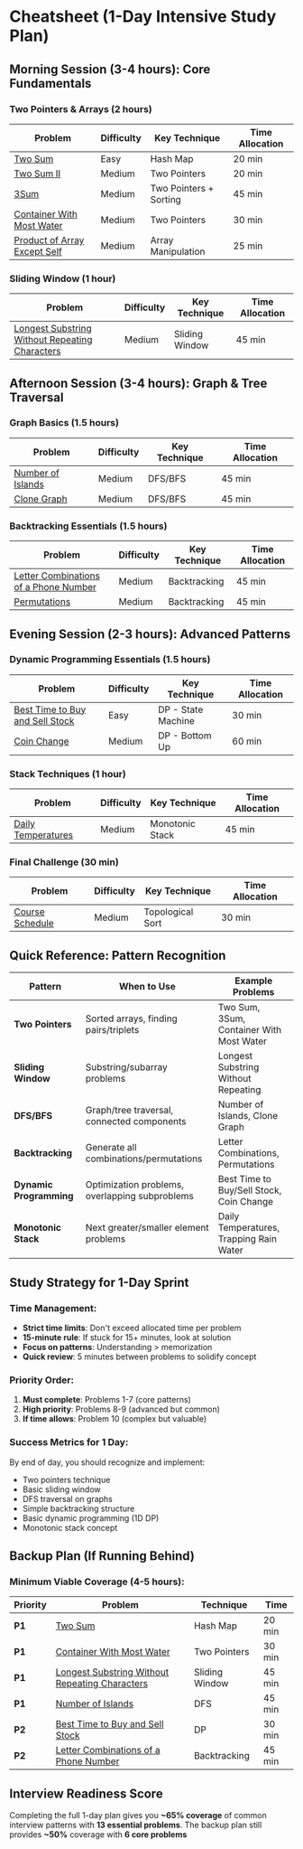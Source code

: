 # Cheatsheet (1-Day Intensive Study Plan)

## Morning Session (3-4 hours): Core Fundamentals

### Two Pointers & Arrays (2 hours)

| Problem                                                                         | Difficulty | Key Technique          | Time Allocation |
| ------------------------------------------------------------------------------- | ---------- | ---------------------- | --------------- |
| [Two Sum](problems/001-two-sum.ipynb)                                           | Easy       | Hash Map               | 20 min          |
| [Two Sum II](problems/167-two-sum-ii.ipynb)                                     | Medium     | Two Pointers           | 20 min          |
| [3Sum](problems/015-3sum.ipynb)                                                 | Medium     | Two Pointers + Sorting | 45 min          |
| [Container With Most Water](problems/011-container-with-most-water.ipynb)       | Medium     | Two Pointers           | 30 min          |
| [Product of Array Except Self](problems/238-product-of-array-except-self.ipynb) | Medium     | Array Manipulation     | 25 min          |

### Sliding Window (1 hour)

| Problem                                                                                | Difficulty | Key Technique  | Time Allocation |
| -------------------------------------------------------------------------------------- | ---------- | -------------- | --------------- |
| [Longest Substring Without Repeating Characters](problems/003-longest-substring.ipynb) | Medium     | Sliding Window | 45 min          |

## Afternoon Session (3-4 hours): Graph & Tree Traversal

### Graph Basics (1.5 hours)

| Problem                                                   | Difficulty | Key Technique | Time Allocation |
| --------------------------------------------------------- | ---------- | ------------- | --------------- |
| [Number of Islands](problems/200-number-of-islands.ipynb) | Medium     | DFS/BFS       | 45 min          |
| [Clone Graph](problems/133-clone-graph.ipynb)             | Medium     | DFS/BFS       | 45 min          |

### Backtracking Essentials (1.5 hours)

| Problem                                                                                           | Difficulty | Key Technique | Time Allocation |
| ------------------------------------------------------------------------------------------------- | ---------- | ------------- | --------------- |
| [Letter Combinations of a Phone Number](problems/017-letter-combinations-of-a-phone-number.ipynb) | Medium     | Backtracking  | 45 min          |
| [Permutations](problems/046-permutations.ipynb)                                                   | Medium     | Backtracking  | 45 min          |

## Evening Session (2-3 hours): Advanced Patterns

### Dynamic Programming Essentials (1.5 hours)

| Problem                                                                               | Difficulty | Key Technique      | Time Allocation |
| ------------------------------------------------------------------------------------- | ---------- | ------------------ | --------------- |
| [Best Time to Buy and Sell Stock](problems/121-best-time-to-buy-and-sell-stock.ipynb) | Easy       | DP - State Machine | 30 min          |
| [Coin Change](problems/322-coin-change.ipynb)                                         | Medium     | DP - Bottom Up     | 60 min          |

### Stack Techniques (1 hour)

| Problem                                                    | Difficulty | Key Technique   | Time Allocation |
| ---------------------------------------------------------- | ---------- | --------------- | --------------- |
| [Daily Temperatures](problems/739-daily-temperature.ipynb) | Medium     | Monotonic Stack | 45 min          |

### Final Challenge (30 min)

| Problem                                               | Difficulty | Key Technique    | Time Allocation |
| ----------------------------------------------------- | ---------- | ---------------- | --------------- |
| [Course Schedule](problems/207-course-schedule.ipynb) | Medium     | Topological Sort | 30 min          |

## Quick Reference: Pattern Recognition

| Pattern                 | When to Use                                    | Example Problems                         |
| ----------------------- | ---------------------------------------------- | ---------------------------------------- |
| **Two Pointers**        | Sorted arrays, finding pairs/triplets          | Two Sum, 3Sum, Container With Most Water |
| **Sliding Window**      | Substring/subarray problems                    | Longest Substring Without Repeating      |
| **DFS/BFS**             | Graph/tree traversal, connected components     | Number of Islands, Clone Graph           |
| **Backtracking**        | Generate all combinations/permutations         | Letter Combinations, Permutations        |
| **Dynamic Programming** | Optimization problems, overlapping subproblems | Best Time to Buy/Sell Stock, Coin Change |
| **Monotonic Stack**     | Next greater/smaller element problems          | Daily Temperatures, Trapping Rain Water  |

## Study Strategy for 1-Day Sprint

### Time Management:

- **Strict time limits**: Don't exceed allocated time per problem
- **15-minute rule**: If stuck for 15+ minutes, look at solution
- **Focus on patterns**: Understanding > memorization
- **Quick review**: 5 minutes between problems to solidify concept

### Priority Order:

1. **Must complete**: Problems 1-7 (core patterns)
2. **High priority**: Problems 8-9 (advanced but common)
3. **If time allows**: Problem 10 (complex but valuable)

### Success Metrics for 1 Day:

By end of day, you should recognize and implement:

- Two pointers technique
- Basic sliding window
- DFS traversal on graphs
- Simple backtracking structure
- Basic dynamic programming (1D DP)
- Monotonic stack concept

## Backup Plan (If Running Behind)

### Minimum Viable Coverage (4-5 hours):

| Priority | Problem                                                                                           | Technique      | Time   |
| -------- | ------------------------------------------------------------------------------------------------- | -------------- | ------ |
| **P1**   | [Two Sum](problems/001-two-sum.ipynb)                                                             | Hash Map       | 20 min |
| **P1**   | [Container With Most Water](problems/011-container-with-most-water.ipynb)                         | Two Pointers   | 30 min |
| **P1**   | [Longest Substring Without Repeating Characters](problems/003-longest-substring.ipynb)            | Sliding Window | 45 min |
| **P1**   | [Number of Islands](problems/200-number-of-islands.ipynb)                                         | DFS            | 45 min |
| **P2**   | [Best Time to Buy and Sell Stock](problems/121-best-time-to-buy-and-sell-stock.ipynb)             | DP             | 30 min |
| **P2**   | [Letter Combinations of a Phone Number](problems/017-letter-combinations-of-a-phone-number.ipynb) | Backtracking   | 45 min |

## Interview Readiness Score

Completing the full 1-day plan gives you **~65% coverage** of common interview patterns with **13 essential problems**. The backup plan still provides **~50%** coverage with **6 core problems**
